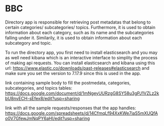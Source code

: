 # BBC

Directory app is responsible for retrieving post metadatas that belong to certain categories/ subcategories/ topics. 
Furthermore, it is used to obtain information about each category, such as its name and the subcategories falling under it. 
Similarily, it is used to obtain information about each subcategory and topic. 

To run the directory app, you first need to install elasticsearch and you may as well need kibana which is an interactive interface to simplity the process of making api requests.
You can install elasticsearch and kibana using this url: https://www.elastic.co/downloads/past-releases#elasticsearch and make sure you set the version to 7.17.9 since this is used in the app. 

link containing sample body to fill the postmedata, categories, subcategories, and topics tables: 
https://docs.google.com/document/d/1mNgeyUURzgG8SY58u3gPJ1VZLz2kbU8nvECH-sEfex8/edit?usp=sharing

link with all the sample requests/responses that the app handles: 
https://docs.google.com/spreadsheets/d/14CfmqLf94XxKWe7iaS5mXUQfAo0V7GfewJmNqPY6aHI/edit?usp=sharing

